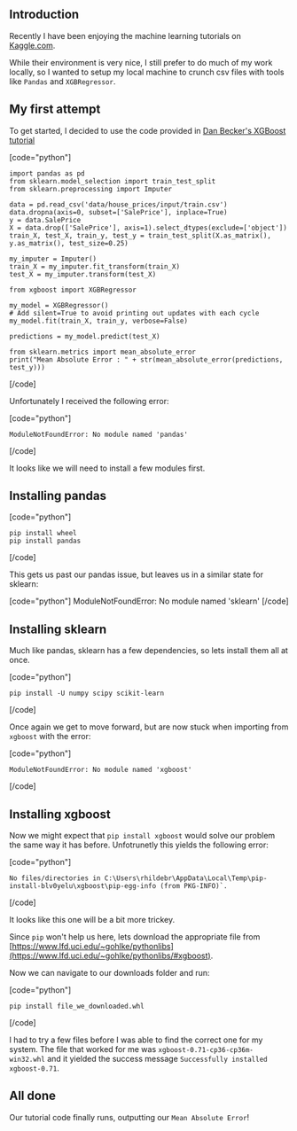 ## Introduction

Recently I have been enjoying the machine learning tutorials on [Kaggle.com](https://www.kaggle.com/richardhildebrand).

While their environment is very nice, I still prefer to do much of my work locally, so I wanted to setup my local machine to crunch csv files with tools like `Pandas` and `XGBRegressor`.

## My first attempt

To get started, I decided to use the code provided in [Dan Becker's XGBoost tutorial](https://www.kaggle.com/dansbecker/learning-to-use-xgboost/notebook)

[code="python"]

    import pandas as pd
    from sklearn.model_selection import train_test_split
    from sklearn.preprocessing import Imputer

    data = pd.read_csv('data/house_prices/input/train.csv')
    data.dropna(axis=0, subset=['SalePrice'], inplace=True)
    y = data.SalePrice
    X = data.drop(['SalePrice'], axis=1).select_dtypes(exclude=['object'])
    train_X, test_X, train_y, test_y = train_test_split(X.as_matrix(), y.as_matrix(), test_size=0.25)

    my_imputer = Imputer()
    train_X = my_imputer.fit_transform(train_X)
    test_X = my_imputer.transform(test_X)

    from xgboost import XGBRegressor

    my_model = XGBRegressor()
    # Add silent=True to avoid printing out updates with each cycle
    my_model.fit(train_X, train_y, verbose=False)

    predictions = my_model.predict(test_X)

    from sklearn.metrics import mean_absolute_error
    print("Mean Absolute Error : " + str(mean_absolute_error(predictions, test_y)))
    
[/code]

Unfortunately I received the following error: 

[code="python"]

	ModuleNotFoundError: No module named 'pandas'
[/code]

It looks like we will need to install a few modules first.

## Installing pandas

[code="python"]

    pip install wheel
    pip install pandas
[/code]

This gets us past our pandas issue, but leaves us in a similar state for sklearn:

[code="python"]
    ModuleNotFoundError: No module named 'sklearn'
[/code] 

## Installing sklearn

Much like pandas, sklearn has a few dependencies, so lets install them all at once.

[code="python"]

    pip install -U numpy scipy scikit-learn
[/code]

Once again we get to move forward, but are now stuck when importing from `xgboost` with the error:

[code="python"]

    ModuleNotFoundError: No module named 'xgboost'
[/code]

## Installing xgboost

Now we might expect that `pip install xgboost` would solve our problem the same way it has before. Unfotrunetly this yields the following error: 

[code="python"]

    No files/directories in C:\Users\rhildebr\AppData\Local\Temp\pip-install-blv0yelu\xgboost\pip-egg-info (from PKG-INFO)`.
  
[/code]

It looks like this one will be a bit more trickey.

Since `pip` won't help us here, lets download the appropriate file from [https://www.lfd.uci.edu/~gohlke/pythonlibs](https://www.lfd.uci.edu/~gohlke/pythonlibs/#xgboost).

Now we can navigate to our downloads folder and run: 

[code="python"]

    pip install file_we_downloaded.whl
[/code] 

I had to try a few files before I was able to find the correct one for my system. The file that worked for me was `xgboost-0.71-cp36-cp36m-win32.whl` and it yielded the success message `Successfully installed xgboost-0.71`.

## All done

Our tutorial code finally runs, outputting our `Mean Absolute Error`!
